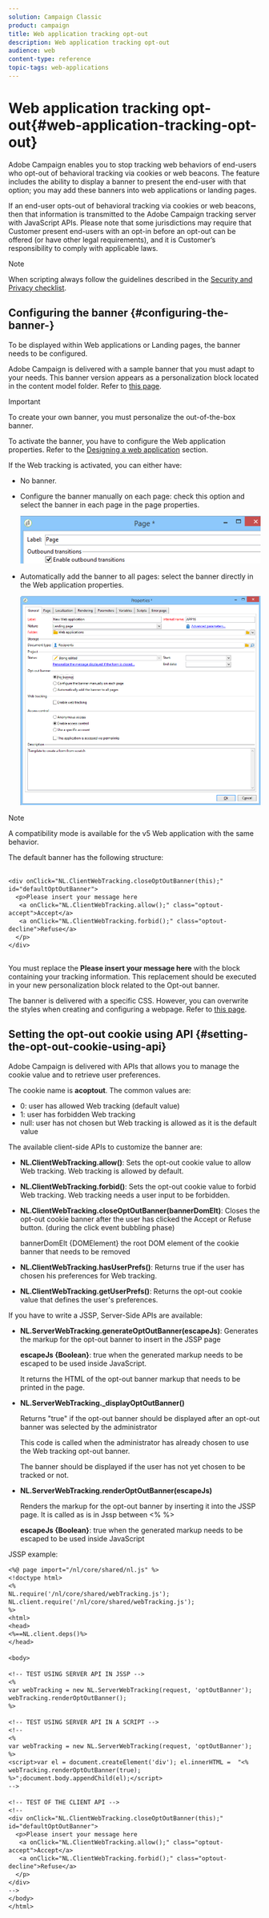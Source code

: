 ```yaml
---
solution: Campaign Classic
product: campaign
title: Web application tracking opt-out
description: Web application tracking opt-out
audience: web
content-type: reference
topic-tags: web-applications
---
```


# Web application tracking opt-out{#web-application-tracking-opt-out}

Adobe Campaign enables you to stop tracking web behaviors of end-users who opt-out of behavioral tracking via cookies or web beacons. The feature includes the ability to display a banner to present the end-user with that option; you may add these banners into web applications or landing pages.

If an end-user opts-out of behavioral tracking via cookies or web beacons, then that information is transmitted to the Adobe Campaign tracking server with JavaScript APIs. Please note that some jurisdictions may require that Customer present end-users with an opt-in before an opt-out can be offered (or have other legal requirements), and it is Customer’s responsibility to comply with applicable laws.

>[!NOTE]
>
>When scripting always follow the guidelines described in the [Security and Privacy checklist](https://helpx.adobe.com/campaign/kb/acc-security.html#dev).

## Configuring the banner {#configuring-the-banner-}

To be displayed within Web applications or Landing pages, the banner needs to be configured.

Adobe Campaign is delivered with a sample banner that you must adapt to your needs. This banner version appears as a personalization block located in the content model folder. Refer to [this page](../../delivery/using/personalization-blocks.md).

>[!IMPORTANT]
>
>To create your own banner, you must personalize the out-of-the-box banner.

To activate the banner, you have to configure the Web application properties. Refer to the [Designing a web application](../../web/using/designing-a-web-application.md) section.

If the Web tracking is activated, you can either have:

* No banner.
* Configure the banner manually on each page: check this option and select the banner in each page in the page properties.

  ![](assets/pageproperties.png)

* Automatically add the banner to all pages: select the banner directly in the Web application properties.

  ![](assets/optoutconfig.png)

>[!NOTE]
>
>A compatibility mode is available for the v5 Web application with the same behavior.

The default banner has the following structure:

```

<div onClick="NL.ClientWebTracking.closeOptOutBanner(this);" id="defaultOptOutBanner">
  <p>Please insert your message here
   <a onClick="NL.ClientWebTracking.allow();" class="optout-accept">Accept</a>
   <a onClick="NL.ClientWebTracking.forbid();" class="optout-decline">Refuse</a>
  </p>
</div>
      
```

You must replace the **Please insert your message here** with the block containing your tracking information. This replacement should be executed in your new personalization block related to the Opt-out banner.

The banner is delivered with a specific CSS. However, you can overwrite the styles when creating and configuring a webpage. Refer to [this page](../../web/using/content-editor-interface.md).

## Setting the opt-out cookie using API {#setting-the-opt-out-cookie-using-api}

Adobe Campaign is delivered with APIs that allows you to manage the cookie value and to retrieve user preferences.

The cookie name is **acoptout**. The common values are:

* 0: user has allowed Web tracking (default value)
* 1: user has forbidden Web tracking
* null: user has not chosen but Web tracking is allowed as it is the default value

The available client-side APIs to customize the banner are:

* **NL.ClientWebTracking.allow()**: Sets the opt-out cookie value to allow Web tracking. Web tracking is allowed by default.
* **NL.ClientWebTracking.forbid()**: Sets the opt-out cookie value to forbid Web tracking. Web tracking needs a user input to be forbidden.
* **NL.ClientWebTracking.closeOptOutBanner(bannerDomElt)**: Closes the opt-out cookie banner after the user has clicked the Accept or Refuse button. (during the click event bubbling phase)

  bannerDomElt {DOMElement} the root DOM element of the cookie banner that needs to be removed

* **NL.ClientWebTracking.hasUserPrefs()**: Returns true if the user has chosen his preferences for Web tracking.
* **NL.ClientWebTracking.getUserPrefs()**: Returns the opt-out cookie value that defines the user's preferences.

If you have to write a JSSP, Server-Side APIs are available:

* **NL.ServerWebTracking.generateOptOutBanner(escapeJs)**: Generates the markup for the opt-out banner to insert in the JSSP page

  **escapeJs {Boolean}**: true when the generated markup needs to be escaped to be used inside JavaScript.

  It returns the HTML of the opt-out banner markup that needs to be printed in the page.

* **NL.ServerWebTracking._displayOptOutBanner()**

  Returns "true" if the opt-out banner should be displayed after an opt-out banner was selected by the administrator

  This code is called when the administrator has already chosen to use the Web tracking opt-out banner.

  The banner should be displayed if the user has not yet chosen to be tracked or not.

* **NL.ServerWebTracking.renderOptOutBanner(escapeJs)**

  Renders the markup for the opt-out banner by inserting it into the JSSP page. It is called as is in Jssp between <% %>

  **escapeJs {Boolean}**: true when the generated markup needs to be escaped to be used inside JavaScript

JSSP example:

```
<%@ page import="/nl/core/shared/nl.js" %>
<!doctype html>
<%
NL.require('/nl/core/shared/webTracking.js');
NL.client.require('/nl/core/shared/webTracking.js');
%>
<html>
<head>
<%==NL.client.deps()%>
</head>

<body>

<!-- TEST USING SERVER API IN JSSP -->
<% 
var webTracking = new NL.ServerWebTracking(request, 'optOutBanner');
webTracking.renderOptOutBanner();
%>

<!-- TEST USING SERVER API IN A SCRIPT -->
<!--
<% 
var webTracking = new NL.ServerWebTracking(request, 'optOutBanner');
%>
<script>var el = document.createElement('div'); el.innerHTML =  "<% webTracking.renderOptOutBanner(true); %>";document.body.appendChild(el);</script>
-->

<!-- TEST OF THE CLIENT API -->
<!--
<div onClick="NL.ClientWebTracking.closeOptOutBanner(this);" id="defaultOptOutBanner">
  <p>Please insert your message here
   <a onClick="NL.ClientWebTracking.allow();" class="optout-accept">Accept</a>
   <a onClick="NL.ClientWebTracking.forbid();" class="optout-decline">Refuse</a>
  </p>
</div>
-->
</body>
</html>
```

